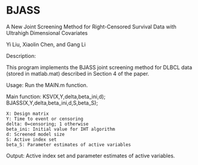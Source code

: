 # BJASS

A New Joint Screening Method for Right-Censored Survival Data with Ultrahigh Dimensional Covariates
 
Yi Liu, Xiaolin Chen, and Gang Li


Description: 

This program implements the BJASS joint screening method for DLBCL data (stored in matlab.mat) described in Section 4 of the paper.


Usage: Run the MAIN.m function. 

Main function: KSV(X,Y,delta,beta_ini,d); BJASS(X,Y,delta,beta_ini,d,S,beta_S);

    X: Design matrix
    Y: Time to event or censoring
    delta: 0=censoring; 1 otherwise
    beta_ini: Initial value for IHT algorithm
    d: Screened model size
    S: Active index set  
    beta_S: Parameter estimates of active variables

Output: Active index set and parameter estimates of active variables.

